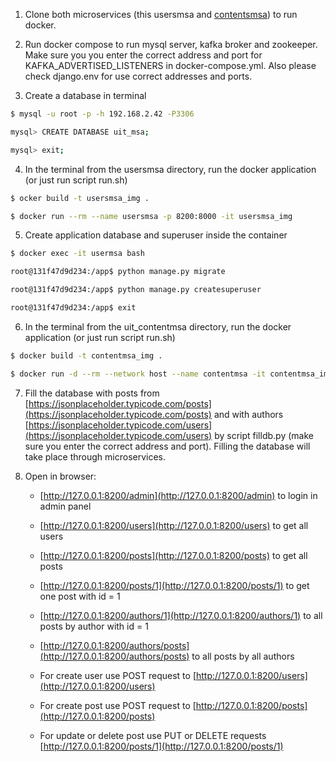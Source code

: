 1. Clone both microservices (this usersmsa and [contentsmsa](https://github.com/skvsbk/contentsmsa.git)) to run docker.

2. Run docker compose to run mysql server, kafka broker and zookeeper. Make sure you you enter the correct address and port for KAFKA_ADVERTISED_LISTENERS in docker-compose.yml. Also please check django.env for use correct addresses and ports. 

3. Create a database in terminal
``` bash
$ mysql -u root -p -h 192.168.2.42 -P3306

mysql> CREATE DATABASE uit_msa;

mysql> exit;
```

4. In the terminal from the usersmsa directory, run the docker application (or just run script run.sh)

``` bash
$ ocker build -t usersmsa_img .

$ docker run --rm --name usersmsa -p 8200:8000 -it usersmsa_img
``` 

5. Create application database and superuser inside the container

``` bash
$ docker exec -it usermsa bash

root@131f47d9d234:/app$ python manage.py migrate

root@131f47d9d234:/app$ python manage.py createsuperuser

root@131f47d9d234:/app$ exit
```

6. In the terminal from the uit_contentmsa directory, run the docker application (or just run script run.sh)
   
``` bash
$ docker build -t contentmsa_img .

$ docker run -d --rm --network host --name contentmsa -it contentmsa_img
```

7. Fill the database with posts from [https://jsonplaceholder.typicode.com/posts](https://jsonplaceholder.typicode.com/posts) and with authors [https://jsonplaceholder.typicode.com/users](https://jsonplaceholder.typicode.com/users) by script filldb.py (make sure you enter the correct address and port). Filling the database will take place through microservices.

8. Open in browser:
    - [http://127.0.0.1:8200/admin](http://127.0.0.1:8200/admin) to login in admin panel
    - [http://127.0.0.1:8200/users](http://127.0.0.1:8200/users) to get all users
    - [http://127.0.0.1:8200/posts](http://127.0.0.1:8200/posts) to get all posts
    - [http://127.0.0.1:8200/posts/1](http://127.0.0.1:8200/posts/1) to get one post with id = 1
    - [http://127.0.0.1:8200/authors/1](http://127.0.0.1:8200/authors/1) to all posts by author with id = 1
    - [http://127.0.0.1:8200/authors/posts](http://127.0.0.1:8200/authors/posts) to all posts by all authors

    - For create user use POST request to [http://127.0.0.1:8200/users](http://127.0.0.1:8200/users)
    - For create post use POST request to [http://127.0.0.1:8200/posts](http://127.0.0.1:8200/posts)
    - For update or delete post use PUT or DELETE requests [http://127.0.0.1:8200/posts/1](http://127.0.0.1:8200/posts/1)
